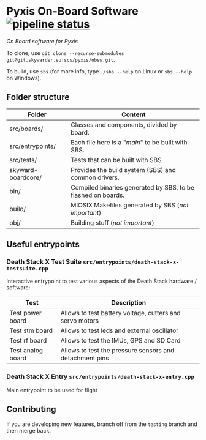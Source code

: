 # Pyxis On-Board Software [![pipeline status](https://git.skywarder.eu/scs/pyxis/obsw/badges/master/pipeline.svg)](https://git.skywarder.eu/scs/pyxis/obsw/commits/master)

*On Board software for Pyxis*

To clone, use `git clone --recurse-submodules git@git.skywarder.eu:scs/pyxis/obsw.git`.

To build, use `sbs` (for more info, type `./sbs --help` on Linux or `sbs --help` on Windows).

## Folder structure

|   Folder               |   Content                                                    |
| ---------------------- | ------------------------------------------------------------ |
| src/boards/            | Classes and components, divided by board.                    |
| src/entrypoints/       | Each file here is a "*main*" to be built with SBS.           |
| src/tests/             | Tests that can be built with SBS.                            |
| skyward-boardcore/     | Provides the build system (SBS) and common drivers.          |
| bin/                   | Compiled binaries generated by SBS, to be flashed on boards. |
| build/                 | MIOSIX Makefiles generated by SBS (*not important*)          |
| obj/                   | Building stuff (*not important*)                             |


## Useful entrypoints

### Death Stack X Test Suite `src/entrypoints/death-stack-x-testsuite.cpp`

Interactive entrypoint to test various aspects of the Death Stack hardware / software:  

| Test              | Description                                              |
| ----------------- | -------------------------------------------------------- |
| Test power board  | Allows to test battery voltage, cutters and servo motors |
| Test stm board    | Allows to test leds and external oscillator              | 
| Test rf board     | Allows to test the IMUs, GPS and SD Card                 |
| Test analog board | Allows to test the pressure sensors and detachment pins  |

### Death Stack X Entry `src/entrypoints/death-stack-x-entry.cpp`

Main entrypoint to be used for flight

## Contributing

If you are developing new features, branch off from the `testing` branch and then merge back.
